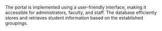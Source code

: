 The portal is implemented using a user-friendly interface, making it accessible for administrators, faculty, and staff. The database efficiently stores and retrieves student information based on the established groupings.
